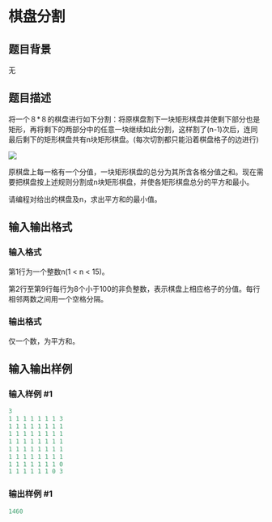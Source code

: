 # 棋盘分割

## 题目背景

无

## 题目描述

将一个８\*８的棋盘进行如下分割：将原棋盘割下一块矩形棋盘并使剩下部分也是矩形，再将剩下的两部分中的任意一块继续如此分割，这样割了(n-1)次后，连同最后剩下的矩形棋盘共有n块矩形棋盘。(每次切割都只能沿着棋盘格子的边进行)

![](https://cdn.luogu.com.cn/upload/pic/238.png)

原棋盘上每一格有一个分值，一块矩形棋盘的总分为其所含各格分值之和。现在需要把棋盘按上述规则分割成n块矩形棋盘，并使各矩形棋盘总分的平方和最小。

请编程对给出的棋盘及n，求出平方和的最小值。

## 输入输出格式

### 输入格式

第1行为一个整数n(1 < n < 15)。

第2行至第9行每行为8个小于100的非负整数，表示棋盘上相应格子的分值。每行相邻两数之间用一个空格分隔。

### 输出格式

仅一个数，为平方和。

## 输入输出样例

### 输入样例 #1

```cpp
3
1 1 1 1 1 1 1 3
1 1 1 1 1 1 1 1
1 1 1 1 1 1 1 1
1 1 1 1 1 1 1 1
1 1 1 1 1 1 1 1
1 1 1 1 1 1 1 1
1 1 1 1 1 1 1 0
1 1 1 1 1 1 0 3
```


### 输出样例 #1

```cpp
1460
```


